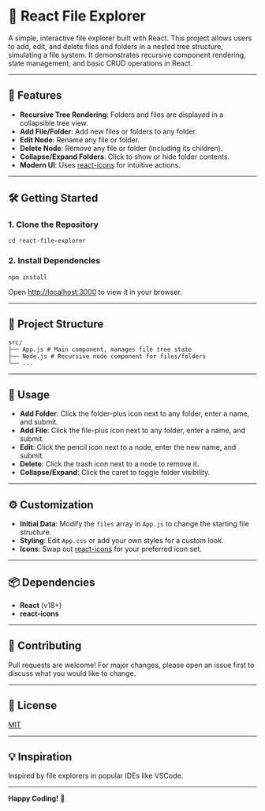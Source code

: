 # 📁 React File Explorer

A simple, interactive file explorer built with React. This project allows users to add, edit, and delete files and folders in a nested tree structure, simulating a file system. It demonstrates recursive component rendering, state management, and basic CRUD operations in React.

---

## 🚀 Features

- **Recursive Tree Rendering**: Folders and files are displayed in a collapsible tree view.
- **Add File/Folder**: Add new files or folders to any folder.
- **Edit Node**: Rename any file or folder.
- **Delete Node**: Remove any file or folder (including its children).
- **Collapse/Expand Folders**: Click to show or hide folder contents.
- **Modern UI**: Uses [react-icons](https://react-icons.github.io/react-icons/) for intuitive actions.

---

## 🛠️ Getting Started

### 1. Clone the Repository

```git clone https://github.com/your-username/react-file-explorer.git
cd react-file-explorer
```
### 2. Install Dependencies

```
npm install
```


Open [http://localhost:3000](http://localhost:3000) to view it in your browser.

---

## 🧩 Project Structure
```
src/
├── App.js # Main component, manages file tree state
├── Node.js # Recursive node component for files/folders
└── ...
```


---

## 📄 Usage

- **Add Folder**: Click the folder-plus icon next to any folder, enter a name, and submit.
- **Add File**: Click the file-plus icon next to any folder, enter a name, and submit.
- **Edit**: Click the pencil icon next to a node, enter the new name, and submit.
- **Delete**: Click the trash icon next to a node to remove it.
- **Collapse/Expand**: Click the caret to toggle folder visibility.

---

## ⚙️ Customization

- **Initial Data**: Modify the `files` array in `App.js` to change the starting file structure.
- **Styling**: Edit `App.css` or add your own styles for a custom look.
- **Icons**: Swap out [react-icons](https://react-icons.github.io/react-icons/) for your preferred icon set.

---

## 📦 Dependencies

- **React** (v18+)
- **react-icons**

---

## 🤝 Contributing

Pull requests are welcome! For major changes, please open an issue first to discuss what you would like to change.

---

## 📃 License

[MIT](LICENSE)

---

## 💡 Inspiration

Inspired by file explorers in popular IDEs like VSCode.

---

**Happy Coding!** 🚀
